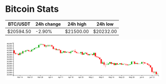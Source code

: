 # Bitcoin Stats

BTC/USDT|24h change|24h high|24h low|
|---|---|---|---|
|$20594.50|-2.90%|$21500.00|$20232.00|

<img src="./chart.svg">
